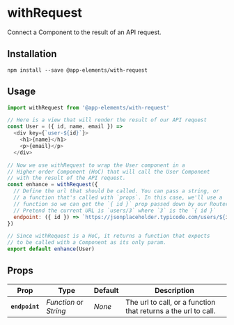 # withRequest

Connect a Component to the result of an API request.

## Installation

`npm install --save @app-elements/with-request`

## Usage

```javascript
import withRequest from '@app-elements/with-request'

// Here is a view that will render the result of our API request
const User = ({ id, name, email }) =>
  <div key={`user-${id}`}>
    <h1>{name}</h1>
    <p>{email}</p>
  </div>

// Now we use withRequest to wrap the User component in a 
// Higher order Component (HoC) that will call the User Component
// with the result of the API request.
const enhance = withRequest({
  // Define the url that should be called. You can pass a string, or
  // a function that's called with `props`. In this case, we'll use a
  // function so we can get the `{ id }` prop passed down by our Router.
  // Pretend the current URL is `users/3` where `3` is the `{ id }`
  endpoint: ({ id }) => `https://jsonplaceholder.typicode.com/users/${id}`
})

// Since withRequest is a HoC, it returns a function that expects
// to be called with a Component as its only param.
export default enhance(User)
```

## Props

| Prop            | Type                   | Default       | Description         |
|-----------------|------------------------|---------------|---------------------|
| **`endpoint`**  | _Function_ or _String_ | _None_        | The url to call, or a function that returns a the url to call.
